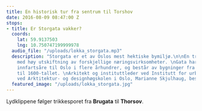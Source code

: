 ```yaml
---
title: En historisk tur fra sentrum til Torshov
date: 2016-08-09 08:47:00 Z
stops:
- title: Er Storgata vakker?
  coords:
    lat: 59.9137503
    lng: 10.750747199999978
  audio_file: "/uploads/lokka_storgata.mp3"
  description: "Storgata er et av Oslos mest hektiske bymiljø.\n\nEn trafikkert gate
    med høy utskiftning av forskjellige næringsvirksomheter. \nGata har vært en viktig
    innfartsåre til Oslo i flere århundrer, og består av bygninger fra helt tilbake
    til 1600-tallet. \nArkitekt og instituttleder ved Institutt for urbanisme og landskap
    ved Arktitektur- og designhøgskolen i Oslo, Marianne Skjulhaug, beskriver."
  featured_image: "/uploads/lokka_storgata.jpg"
---
```


Lydklippene følger trikkesporet fra **Brugata** til **Thorsov**.
